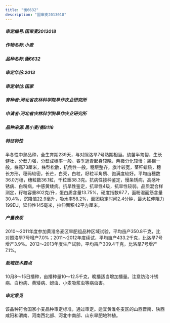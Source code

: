 ```yaml
---
title: "衡6632"
description: "国审麦2013018"
---
```

##### 审定编号:国审麦2013018

##### 作物名称:小麦

##### 品种名称:衡6632

##### 审定年份:2013

##### 审定单位:国家

##### 育种者:河北省农林科学院旱作农业研究所

##### 申请者:河北省农林科学院旱作农业研究所

##### 品种来源:黑小麦/衡8116

##### 特征特性
半冬性中熟品种，全生育期239天，与对照洛旱7号熟期相当。幼苗半匍匐，生长健壮，分蘖力强，分蘖成穗率一般。春季返青起身较晚，两极分化较慢；熟相一般。株高73厘米，株型松散，抗倒性一般。穗层整齐，旗叶较宽，茎秆蜡质，穗长方形，穗码较密，长芒，白壳，白粒，籽粒半角质、饱满度较好。平均亩穗数36.0万穗，穗粒数36.1粒，千粒重38.3克。抗病性接种鉴定，慢条锈病，高感叶锈病、白粉病，中感黄矮病。抗旱性鉴定，抗旱性4级，抗旱性较弱。品质混合样测定，籽粒容重802克/升，蛋白质含量13.75%，硬度指数67.7，面粉湿面筋含量30.4%，沉降值22.9毫升，吸水率58.2%，面团稳定时间2.4分钟，最大拉伸阻力199EU，延伸性145毫米，拉伸面积42平方厘米。

##### 产量表现
2010～2011年度参加黄淮冬麦区旱肥组品种区域试验，平均亩产350.8千克，比对照洛旱7号增产7.0%；2011～2012年度续试，平均亩产433.2千克，比洛旱7号增产3.9%。2012～2013年度生产试验，平均亩产309.4千克，比洛旱7号增产7.1%。

##### 栽培技术要点
10月8～15日播种，亩播种量10～12.5千克，晚播适当增加播量。注意防治叶锈病、白粉病、黄矮病、蚜虫、小麦吸浆虫等病虫害。

##### 审定意见
该品种符合国家小麦品种审定标准，通过审定。适宜黄淮冬麦区的山西晋南、陕西咸阳和渭南、河南西北部、河北中南部、山东旱肥地种植。
